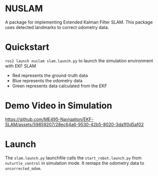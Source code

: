 # NUSLAM
A package for implementing Extended Kalman Filter SLAM. This package uses detected landmarks to correct odometry data.

# Quickstart
`ros2 launch nuslam slam.launch.py` to launch the simulation environment with EKF SLAM
* Red represents the ground-truth data
* Blue represents the odometry data
* Green represents data calculated from the EKF

# Demo Video in Simulation
https://github.com/ME495-Navigation/EKF-SLAM/assets/59859207/28ec64a6-9530-42b5-8020-3da1f0d5af02

# Launch
The `slam.launch.py` launchfile calls the `start_robot.launch.py` from `nuturtle_control` in simulation mode. It remaps the odometry data to `uncorrected_odom`.